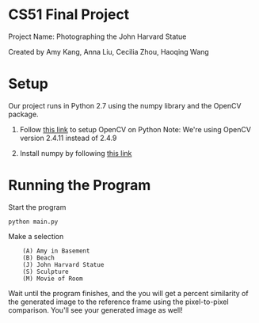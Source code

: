 # CS51 Final Project
Project Name: Photographing the John Harvard Statue

Created by Amy Kang, Anna Liu, Cecilia Zhou, Haoqing Wang

# Setup
Our project runs in Python 2.7 using the numpy library and the OpenCV package.

1. Follow [this link](https://jjyap.wordpress.com/2014/05/24/installing-opencv-2-4-9-on-mac-osx-with-python-support/) to setup OpenCV on Python
Note: We're using OpenCV version 2.4.11 instead of 2.4.9

2. Install numpy by following [this link](http://www.numpy.org/)

# Running the Program

Start the program
```shell
python main.py
```
Make a selection
```shell
	(A) Amy in Basement
	(B) Beach
	(J) John Harvard Statue
	(S) Sculpture
	(M) Movie of Room
```

Wait until the program finishes, and the you will get a percent similarity of the generated image to the reference frame using the pixel-to-pixel comparison. You'll see your generated image as well!
